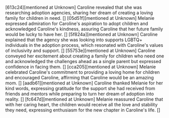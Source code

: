 [613c24][mentioned at Unknown] Caroline revealed that she was researching adoption agencies, sharing her dream of creating a loving family for children in need. []
[05d51f][mentioned at Unknown] Melanie expressed admiration for Caroline's aspiration to adopt children and acknowledged Caroline's kindness, assuring Caroline that her future family would be lucky to have her. []
[5f824a][mentioned at Unknown] Caroline explained that the agency she was looking into supports LGBTQ+ individuals in the adoption process, which resonated with Caroline's values of inclusivity and support. []
[55753e][mentioned at Unknown] Caroline conveyed her excitement about creating a family for children who need one and acknowledged the challenges ahead as a single parent but expressed confidence in facing them. []
[cca205][mentioned at Unknown] Melanie celebrated Caroline's commitment to providing a loving home for children and encouraged Caroline, affirming that Caroline would be an amazing mom. []
[aadb61][mentioned at Unknown] Caroline thanked Melanie for her kind words, expressing gratitude for the support she had received from friends and mentors while preparing to turn her dream of adoption into reality. []
[fc647d][mentioned at Unknown] Melanie reassured Caroline that with her caring heart, the children would receive all the love and stability they need, expressing enthusiasm for the new chapter in Caroline's life. []
